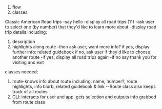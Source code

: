 1. flow
2. classes



Classic American Road trips
-say hello
-display all road trips (11)
-ask user to select one (by number) that they'd like to learn more about
-display road trip details including:
  1. description
  2. highlights along route
-then ask user, want more info?
  if yes, display further info: related guidebook
  if no, ask user if they'd like to choose another route
    -if yes, display all road trips again
    -if no say thank you for visiting and exit


classes needed:
1. route-knows info about route including: name, number?, route highlights, info blurb, related guidebook & link
  --Route class also keeps track of all routes
2. CLI: interacts for user and app, gets selection and outputs info grabbed from route class
